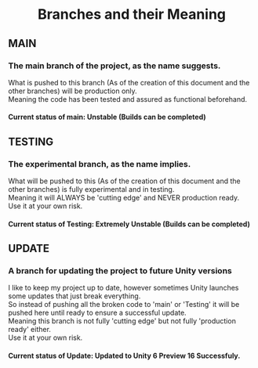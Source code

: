 <div align="center">

# Branches and their Meaning

</div>

<div align="left">

## MAIN
### The main branch of the project, as the name suggests.
What is pushed to this branch (As of the creation of this document and the other branches) will be production only.
<br> Meaning the code has been tested and assured as functional beforehand.

#### Current status of main: Unstable (Builds can be completed)

## TESTING
### The experimental branch, as the name implies.
What will be pushed to this (As of the creation of this document and the other branches) is fully experimental and in testing.
<br> Meaning it will ALWAYS be 'cutting edge' and NEVER production ready.
<br> Use it at your own risk.

#### Current status of Testing: Extremely Unstable (Builds can be completed)

## UPDATE
### A branch for updating the project to future Unity versions
I like to keep my project up to date, however sometimes Unity launches some updates that just break everything.
<br> So instead of pushing all the broken code to 'main' or 'Testing' it will be pushed here until ready to ensure a successful update.
<br> Meaning this branch is not fully 'cutting edge' but not fully 'production ready' either.
<br> Use it at your own risk.

#### Current status of Update: Updated to Unity 6 Preview 16 Successfuly.

</div>
